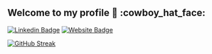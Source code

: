<p align="center">
  <h2> Welcome to my profile 👋 :cowboy_hat_face: </h2>
  
  [![Linkedin Badge](https://img.shields.io/badge/-Vivian%20Ribeiro-0072b1?style=flat&logo=Linkedin&logoColor=white)](https://www.linkedin.com/in/vivian-ribeiro-276357a8/ "Connect on LinkedIn")
  [![Website Badge](https://img.shields.io/badge/-My_Brag_Book-00acee?style=flat&logo=pluscodes&logoColor=white)](https://vivirbr.github.io/ "vivirbr")

<a href="https://git.io/streak-stats"><img src="https://github-readme-streak-stats.herokuapp.com?user=vivirbr&theme=dracula&hide_border=true&fire=EBB51B&background=EB545400" alt="GitHub Streak" /></a>  

</p>

